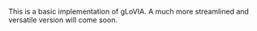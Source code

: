 This is a basic implementation of gLoVIA. A much more streamlined and versatile version will come soon.
